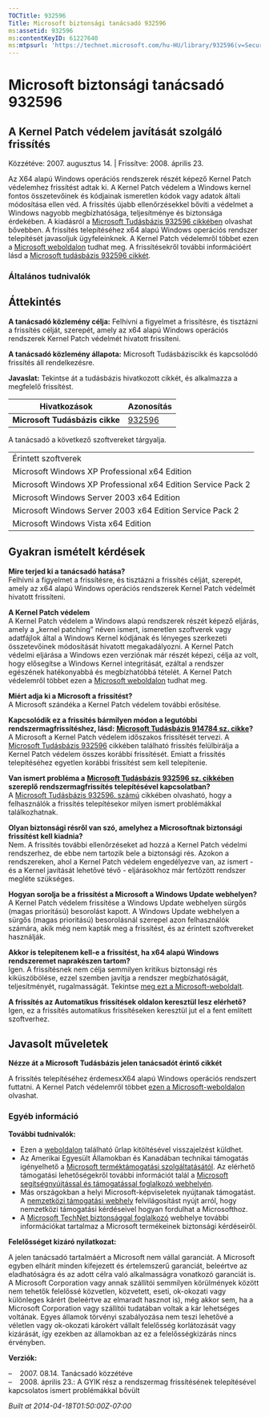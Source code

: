 ```yaml
---
TOCTitle: 932596
Title: Microsoft biztonsági tanácsadó 932596
ms:assetid: 932596
ms:contentKeyID: 61227640
ms:mtpsurl: 'https://technet.microsoft.com/hu-HU/library/932596(v=Security.10)'
---
```




Microsoft biztonsági tanácsadó 932596
=====================================

A Kernel Patch védelem javítását szolgáló frissítés
---------------------------------------------------

Közzétéve: 2007. augusztus 14. | Frissítve: 2008. április 23.

Az X64 alapú Windows operációs rendszerek részét képező Kernel Patch védelemhez frissítést adtak ki. A Kernel Patch védelem a Windows kernel fontos összetevőinek és kódjainak ismeretlen kódok vagy adatok általi módosítása ellen véd. A frissítés újabb ellenőrzésekkel bővíti a védelmet a Windows nagyobb megbízhatósága, teljesítménye és biztonsága érdekében. A kiadásról a [Microsoft Tudásbázis 932596 cikkében](http://support.microsoft.com/kb/932596) olvashat bővebben. A frissítés telepítéséhez x64 alapú Windows operációs rendszer telepítését javasoljuk ügyfeleinknek. A Kernel Patch védelemről többet ezen a [Microsoft weboldalon](http://www.microsoft.com/whdc/driver/kernel/64bitpatching.mspx) tudhat meg. A frissítésekről további információért lásd a [Microsoft tudásbázis 932596 cikkét](http://support.microsoft.com/kb/932596).

### Általános tudnivalók

Áttekintés
----------


**A tanácsadó közlemény célja:** Felhívni a figyelmet a frissítésre, és tisztázni a frissítés célját, szerepét, amely az x64 alapú Windows operációs rendszerek Kernel Patch védelmét hivatott frissíteni.

**A tanácsadó közlemény állapota:** Microsoft Tudásbáziscikk és kapcsolódó frissítés áll rendelkezésre.

**Javaslat:** Tekintse át a tudásbázis hivatkozott cikkét, és alkalmazza a megfelelő frissítést.

| Hivatkozások                   | Azonosítás                                       |
|--------------------------------|--------------------------------------------------|
| **Microsoft Tudásbázis cikke** | [932596](http://support.microsoft.com/kb/932596) |

A tanácsadó a következő szoftvereket tárgyalja.

|                                                              |
|--------------------------------------------------------------|
| Érintett szoftverek                                          |
| Microsoft Windows XP Professional x64 Edition                |
| Microsoft Windows XP Professional x64 Edition Service Pack 2 |
| Microsoft Windows Server 2003 x64 Edition                    |
| Microsoft Windows Server 2003 x64 Edition Service Pack 2     |
| Microsoft Windows Vista x64 Edition                          |

Gyakran ismételt kérdések
-------------------------


**Mire terjed ki a tanácsadó hatása?**  
Felhívni a figyelmet a frissítésre, és tisztázni a frissítés célját, szerepét, amely az x64 alapú Windows operációs rendszerek Kernel Patch védelmét hivatott frissíteni.

**A Kernel Patch védelem**  
A Kernel Patch védelem a Windows alapú rendszerek részét képező eljárás, amely a „kernel patching” néven ismert, ismeretlen szoftverek vagy adatfájlok által a Windows Kernel kódjának és lényeges szerkezeti összetevőinek módosítását hivatott megakadályozni. A Kernel Patch védelmi eljárása a Windows ezen verziónak már részét képezi, célja az volt, hogy elősegítse a Windows Kernel integritását, ezáltal a rendszer egészének hatékonyabbá és megbízhatóbbá tételét. A Kernel Patch védelemről többet ezen a [Microsoft weboldalon](http://www.microsoft.com/whdc/driver/kernel/64bitpatching.mspx) tudhat meg.

**Miért adja ki a Microsoft a frissítést?**  
A Microsoft szándéka a Kernel Patch védelem további erősítése.

**Kapcsolódik ez a frissítés bármilyen módon a legutóbbi rendszermagfrissítéshez, lásd:** [**Microsoft Tudásbázis 914784 sz. cikke**](http://support.microsoft.com/kb/914784)**?**  
A Microsoft a Kernel Patch védelem időszakos frissítését tervezi. A [Microsoft Tudásbázis 932596](http://support.microsoft.com/kb/932596) cikkében található frissítés felülbírálja a Kernel Patch védelem összes korábbi frissítését. Emiatt a frissítés telepítéséhez egyetlen korábbi frissítést sem kell telepítenie.

**Van ismert probléma a** [**Microsoft Tudásbázis 932596 sz. cikkében**](http://support.microsoft.com/kb/932596) **szereplő rendszermagfrissítés telepítésével kapcsolatban?**  
A [Microsoft Tudásbázis 932596. számú](http://support.microsoft.com/kb/932596) cikkében olvasható, hogy a felhasználók a frissítés telepítésekor milyen ismert problémákkal találkozhatnak.

**Olyan biztonsági résről van szó, amelyhez a Microsoftnak biztonsági frissítést kell kiadnia?**  
Nem. A frissítés további ellenőrzéseket ad hozzá a Kernel Patch védelmi rendszerhez, de ebbe nem tartozik bele a biztonsági rés. Azokon a rendszereken, ahol a Kernel Patch védelem engedélyezve van, az ismert - és a Kernel javítását lehetővé tévő - eljárásokhoz már fertőzött rendszer megléte szükséges.

**Hogyan sorolja be a frissítést a Microsoft a Windows Update webhelyen?**  
A Kernel Patch védelem frissítése a Windows Update webhelyen sürgős (magas prioritású) besorolást kapott. A Windows Update webhelyen a sürgős (magas prioritású) besorolásnál szerepel azon felhasználók számára, akik még nem kapták meg a frissítést, és az érintett szoftvereket használják.

**Akkor is telepítenem kell-e a frissítést, ha x64 alapú Windows rendszeremet naprakészen tartom?**  
Igen. A frissítésnek nem célja semmilyen kritikus biztonsági rés kiküszöbölése, ezzel szemben javítja a rendszer megbízhatóságát, teljesítményét, rugalmasságát. Tekintse [meg ezt a Microsoft-weboldalt](http://www.microsoft.com/whdc/driver/kernel/64bitpatching.mspx).

**A frissítés az Automatikus frissítések oldalon keresztül lesz elérhető?**  
Igen, ez a frissítés automatikus frissítéseken keresztül jut el a fent említett szoftverhez.

Javasolt műveletek
------------------


**Nézze át a Microsoft Tudásbázis jelen tanácsadót érintő cikkét**

A frissítés telepítéséhez érdemesxX64 alapú Windows operációs rendszert futtatni. A Kernel Patch védelemről többet [ezen a Microsoft-weboldalon](http://www.microsoft.com/whdc/driver/kernel/64bitpatching.mspx) olvashat.

### Egyéb információ

**További tudnivalók:**

-   Ezen a [weboldalon](https://support.microsoft.com/common/survey.aspx?scid=sw;en;1257&amp;showpage=1&amp;ws=technet&amp;sd=tech) található űrlap kitöltésével visszajelzést küldhet.
-   Az Amerikai Egyesült Államokban és Kanadában technikai támogatás igényelhető a [Microsoft terméktámogatási szolgáltatásától](http://go.microsoft.com/fwlink/?linkid=21131). Az elérhető támogatási lehetőségekről további információt talál a [Microsoft segítségnyújtással és támogatással foglalkozó webhelyén](http://support.microsoft.com/).
-   Más országokban a helyi Microsoft-képviseletek nyújtanak támogatást. A [nemzetközi támogatási webhely](http://go.microsoft.com/fwlink/?linkid=21155) felvilágosítást nyújt arról, hogy nemzetközi támogatási kérdéseivel hogyan fordulhat a Microsofthoz.
-   A [Microsoft TechNet biztonsággal foglalkozó](http://go.microsoft.com/fwlink/?linkid=21132) webhelye további információkat tartalmaz a Microsoft termékeinek biztonsági kérdéseiről.

**Felelősséget kizáró nyilatkozat:**

A jelen tanácsadó tartalmáért a Microsoft nem vállal garanciát. A Microsoft egyben elhárít minden kifejezett és értelemszerű garanciát, beleértve az eladhatóságra és az adott célra való alkalmasságra vonatkozó garanciát is. A Microsoft Corporation vagy annak szállítói semmilyen körülmények között nem tehetők felelőssé közvetlen, közvetett, eseti, ok-okozati vagy különleges kárért (beleértve az elmaradt hasznot is), még akkor sem, ha a Microsoft Corporation vagy szállítói tudatában voltak a kár lehetséges voltának. Egyes államok törvényi szabályozása nem teszi lehetővé a véletlen vagy ok-okozati károkért vállalt felelősség korlátozását vagy kizárását, így ezekben az államokban az ez a felelősségkizárás nincs érvényben.

**Verziók:**

&ndash;&nbsp;&nbsp;&nbsp;&nbsp;2007. 08.14. Tanácsadó közzétéve  
&ndash;&nbsp;&nbsp;&nbsp;&nbsp;2008. április 23.: A GYIK rész a rendszermag frissítésének telepítésével kapcsolatos ismert problémákkal bővült

*Built at 2014-04-18T01:50:00Z-07:00*
